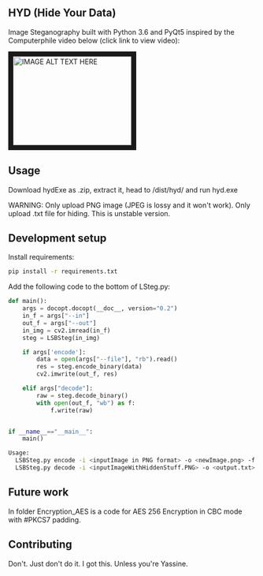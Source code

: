 ## HYD (Hide Your Data)

Image Steganography built with Python 3.6 and PyQt5 inspired by the Computerphile video below (click link to view video):

<a href="http://www.youtube.com/watch?feature=player_embedded&v=TWEXCYQKyDc
" target="_blank"><img src="http://img.youtube.com/vi/TWEXCYQKyDc/0.jpg" 
alt="IMAGE ALT TEXT HERE" width="240" height="180" border="10" /></a>

## Usage
Download hydExe as .zip, extract it, head to /dist/hyd/ and run hyd.exe

WARNING:  Only upload PNG image (JPEG is lossy and it won't work).  Only upload .txt file for hiding.  This is unstable version.

## Development setup

Install requirements:

```sh
pip install -r requirements.txt
```

Add the following code to the bottom of LSteg.py:

```python
def main():
    args = docopt.docopt(__doc__, version="0.2")
    in_f = args["--in"]
    out_f = args["--out"]
    in_img = cv2.imread(in_f)
    steg = LSBSteg(in_img)

    if args['encode']:
        data = open(args["--file"], "rb").read()
        res = steg.encode_binary(data)
        cv2.imwrite(out_f, res)

    elif args["decode"]:
        raw = steg.decode_binary()
        with open(out_f, "wb") as f:
            f.write(raw)


if __name__=="__main__":
    main()
```

```sh
Usage:
  LSBSteg.py encode -i <inputImage in PNG format> -o <newImage.png> -f <file>
  LSBSteg.py decode -i <inputImageWithHiddenStuff.PNG> -o <output.txt>
```

## Future work

In folder Encryption_AES is a code for AES 256 Encryption in CBC mode with #PKCS7 padding.

## Contributing

Don't.  Just don't do it.  I got this.  Unless you're Yassine.
